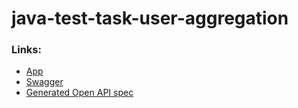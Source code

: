 # java-test-task-user-aggregation



### Links:
- [App](http://localhost:8080/users)
- [Swagger](http://localhost:8080/swagger-ui/index.html)
- [Generated Open API spec](http://localhost:8080/v3/api-docs.yaml)

